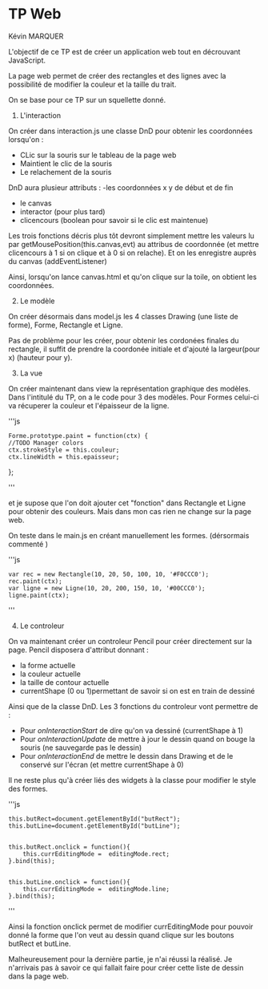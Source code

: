 # TP Web

Kévin MARQUER


L'objectif de ce TP est de créer un application web tout en décrouvant JavaScript.

La page web permet de créer des rectangles et des lignes avec la possibilité de modifier
la couleur et la taille du trait.

On se base pour ce TP sur un squellette donné.


1. L'interaction

On créer dans interaction.js une classe DnD pour obtenir les coordonnées lorsqu'on :
- CLic sur la souris sur le tableau de la page web
- Maintient le clic de la souris
- Le relachement de la souris

DnD aura plusieur attributs :
-les coordonnées x y de début et de fin
- le canvas
- interactor (pour plus tard)
- clicencours (boolean pour savoir si le clic est maintenue)

Les trois fonctions décris plus tôt devront simplement mettre les valeurs lu par getMousePosition(this.canvas,evt) au attribus de coordonnée (et mettre clicencours à 1 si on clique et à 0 si on relache).
Et on les enregistre auprès du canvas (addEventListener)

Ainsi, lorsqu'on lance canvas.html et qu'on clique sur la toile, on obtient les coordonnées.


2. Le modèle

On créer désormais dans model.js les 4 classes Drawing (une liste de forme), Forme, Rectangle et Ligne.

Pas de problème pour les créer, pour obtenir les cordonées finales du rectangle, il suffit de prendre la coordonée initiale et d'ajouté la largeur(pour x) (hauteur pour y).


3. La vue

On créer maintenant dans view la représentation graphique des modèles.
Dans l'intitulé du TP, on a le code pour 3 des modèles.
Pour Formes celui-ci va récuperer la couleur et l'épaisseur de la ligne.

'''js

    Forme.prototype.paint = function(ctx) {
    //TODO Manager colors
    ctx.strokeStyle = this.couleur;
    ctx.lineWidth = this.epaisseur;
  };

'''

et je supose que l'on doit ajouter cet "fonction" dans Rectangle et Ligne pour obtenir des couleurs.
Mais dans mon cas rien ne change sur la page web.


On teste dans le main.js en créant manuellement les formes.
(dérsormais commenté )

'''js

    var rec = new Rectangle(10, 20, 50, 100, 10, '#F0CCC0');
    rec.paint(ctx);
    var ligne = new Ligne(10, 20, 200, 150, 10, '#00CCC0');
    ligne.paint(ctx);

'''



4. Le controleur

On va maintenant créer un controleur Pencil pour créer directement sur la page.
Pencil disposera d'attribut donnant :
- la forme actuelle
- la couleur actuelle
- la taille de contour actuelle
- currentShape (0 ou 1)permettant de savoir si on est en train de dessiné

Ainsi que de la classe DnD.
Les 3 fonctions du controleur vont permettre de :

- Pour *onInteractionStart* de dire qu'on va dessiné (currentShape à 1)
- Pour *onInteractionUpdate* de mettre à jour le dessin quand on bouge la souris (ne sauvegarde pas le dessin)
- Pour *onInteractionEnd* de mettre le dessin dans Drawing et de le conservé sur l'écran (et mettre currentShape à 0)

Il ne reste plus qu'à créer liés des widgets à la classe pour modifier le style des formes.

'''js

    this.butRect=document.getElementById("butRect");
	this.butLine=document.getElementById("butLine");


	this.butRect.onclick = function(){
	    this.currEditingMode =  editingMode.rect;
	}.bind(this);
	

	this.butLine.onclick = function(){
		this.currEditingMode =  editingMode.line;
	}.bind(this);


'''

Ainsi la fonction onclick permet de modifier currEditingMode pour pouvoir donné la forme que l'on veut au dessin quand clique sur les boutons butRect et butLine.



Malheureusement pour la dernière partie, je n'ai réussi la réalisé.
Je n'arrivais pas à savoir ce qui fallait faire pour créer cette liste de dessin dans la page web.